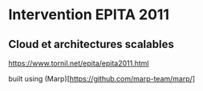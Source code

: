 # Intervention EPITA 2011

## Cloud et architectures scalables

https://www.tornil.net/epita/epita2011.html


built using (Marp)[https://github.com/marp-team/marp/]
